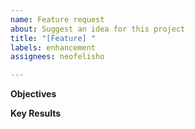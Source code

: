 ```yaml
---
name: Feature request
about: Suggest an idea for this project
title: "[Feature] "
labels: enhancement
assignees: neofelisho

---
```


**Objectives**

**Key Results**
